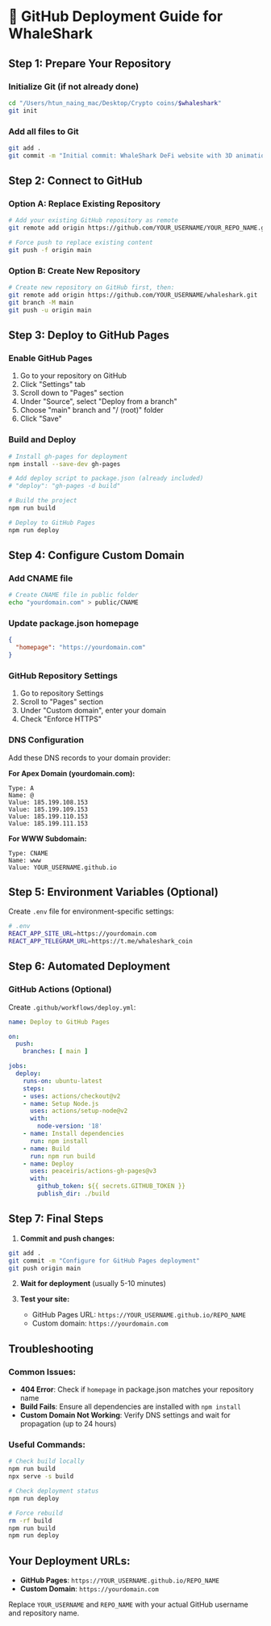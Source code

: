 # 🚀 GitHub Deployment Guide for WhaleShark

## Step 1: Prepare Your Repository

### Initialize Git (if not already done)
```bash
cd "/Users/htun_naing_mac/Desktop/Crypto coins/$whaleshark"
git init
```

### Add all files to Git
```bash
git add .
git commit -m "Initial commit: WhaleShark DeFi website with 3D animations"
```

## Step 2: Connect to GitHub

### Option A: Replace Existing Repository
```bash
# Add your existing GitHub repository as remote
git remote add origin https://github.com/YOUR_USERNAME/YOUR_REPO_NAME.git

# Force push to replace existing content
git push -f origin main
```

### Option B: Create New Repository
```bash
# Create new repository on GitHub first, then:
git remote add origin https://github.com/YOUR_USERNAME/whaleshark.git
git branch -M main
git push -u origin main
```

## Step 3: Deploy to GitHub Pages

### Enable GitHub Pages
1. Go to your repository on GitHub
2. Click "Settings" tab
3. Scroll down to "Pages" section
4. Under "Source", select "Deploy from a branch"
5. Choose "main" branch and "/ (root)" folder
6. Click "Save"

### Build and Deploy
```bash
# Install gh-pages for deployment
npm install --save-dev gh-pages

# Add deploy script to package.json (already included)
# "deploy": "gh-pages -d build"

# Build the project
npm run build

# Deploy to GitHub Pages
npm run deploy
```

## Step 4: Configure Custom Domain

### Add CNAME file
```bash
# Create CNAME file in public folder
echo "yourdomain.com" > public/CNAME
```

### Update package.json homepage
```json
{
  "homepage": "https://yourdomain.com"
}
```

### GitHub Repository Settings
1. Go to repository Settings
2. Scroll to "Pages" section
3. Under "Custom domain", enter your domain
4. Check "Enforce HTTPS"

### DNS Configuration
Add these DNS records to your domain provider:

**For Apex Domain (yourdomain.com):**
```
Type: A
Name: @
Value: 185.199.108.153
Value: 185.199.109.153
Value: 185.199.110.153
Value: 185.199.111.153
```

**For WWW Subdomain:**
```
Type: CNAME
Name: www
Value: YOUR_USERNAME.github.io
```

## Step 5: Environment Variables (Optional)

Create `.env` file for environment-specific settings:
```bash
# .env
REACT_APP_SITE_URL=https://yourdomain.com
REACT_APP_TELEGRAM_URL=https://t.me/whaleshark_coin
```

## Step 6: Automated Deployment

### GitHub Actions (Optional)
Create `.github/workflows/deploy.yml`:
```yaml
name: Deploy to GitHub Pages

on:
  push:
    branches: [ main ]

jobs:
  deploy:
    runs-on: ubuntu-latest
    steps:
    - uses: actions/checkout@v2
    - name: Setup Node.js
      uses: actions/setup-node@v2
      with:
        node-version: '18'
    - name: Install dependencies
      run: npm install
    - name: Build
      run: npm run build
    - name: Deploy
      uses: peaceiris/actions-gh-pages@v3
      with:
        github_token: ${{ secrets.GITHUB_TOKEN }}
        publish_dir: ./build
```

## Step 7: Final Steps

1. **Commit and push changes:**
```bash
git add .
git commit -m "Configure for GitHub Pages deployment"
git push origin main
```

2. **Wait for deployment** (usually 5-10 minutes)

3. **Test your site:**
   - GitHub Pages URL: `https://YOUR_USERNAME.github.io/REPO_NAME`
   - Custom domain: `https://yourdomain.com`

## Troubleshooting

### Common Issues:
- **404 Error**: Check if `homepage` in package.json matches your repository name
- **Build Fails**: Ensure all dependencies are installed with `npm install`
- **Custom Domain Not Working**: Verify DNS settings and wait for propagation (up to 24 hours)

### Useful Commands:
```bash
# Check build locally
npm run build
npx serve -s build

# Check deployment status
npm run deploy

# Force rebuild
rm -rf build
npm run build
npm run deploy
```

## Your Deployment URLs:
- **GitHub Pages**: `https://YOUR_USERNAME.github.io/REPO_NAME`
- **Custom Domain**: `https://yourdomain.com`

Replace `YOUR_USERNAME` and `REPO_NAME` with your actual GitHub username and repository name.
